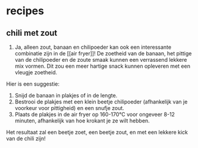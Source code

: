 # recipes
## chili met zout
1. Ja, alleen zout, banaan en chilipoeder kan ook een interessante combinatie zijn in de [[air fryer]]! De zoetheid van de banaan, het pittige van de chilipoeder en de zoute smaak kunnen een verrassend lekkere mix vormen. Dit zou een meer hartige snack kunnen opleveren met een vleugje zoetheid.

Hier is een suggestie:

1. Snijd de banaan in plakjes of in de lengte.
2. Bestrooi de plakjes met een klein beetje chilipoeder (afhankelijk van je voorkeur voor pittigheid) en een snufje zout.
3. Plaats de plakjes in de air fryer op 160-170°C voor ongeveer 8-12 minuten, afhankelijk van hoe krokant je ze wilt hebben.

Het resultaat zal een beetje zoet, een beetje zout, en met een lekkere kick van de chili zijn!